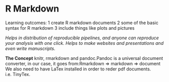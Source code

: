 # R Markdown

Learning outcomes: 1 create R markdown documents 2 some of the basic
syntax for R markdown 3 include things like plots and pictures

*Helps in distribution of reproducible pipelines, and anyone can
reproduce your analysis with one click.* *Helps to make websites and
presentations and even write manuscripts.*

**The Concept** knitr, rmarkdown and pandoc.Pandoc is a universal
document converter, in our case, it goes from:Rmarkdown =\> markdown =\>
document We also need to have LaTex installed in order to reder pdf
documents. i.e. TinyTex.
